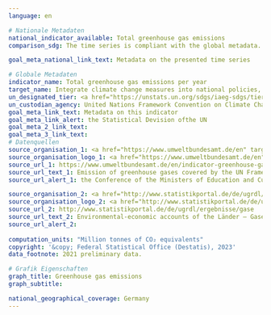 ```yaml
---
language: en    

# Nationale Metadaten    
national_indicator_available: Total greenhouse gas emissions    
comparison_sdg: The time series is compliant with the global metadata.    

goal_meta_national_link_text: Metadata on the presented time series    

# Globale Metadaten    
indicator_name: Total greenhouse gas emissions per year    
target_name: Integrate climate change measures into national policies, strategies and planning    
un_designated_tier: <a href="https://unstats.un.org/sdgs/iaeg-sdgs/tier-classification/" title="Click here for more information on the UN tier classification."  target="_blank" onclick="return confirm_alert(this);">Tier I</a>    
un_custodian_agency: United Nations Framework Convention on Climate Change (UNFCCC)    
goal_meta_link_text: Metadata on this indicator    
goal_meta_link_alert: the Statistical Devision ofthe UN    
goal_meta_2_link_text:     
goal_meta_3_link_text:         
# Datenquellen
source_organisation_1: <a href="https://www.umweltbundesamt.de/en" target="_blank" onclick="return confirm_alert('the Conference of the Ministers of Education and Cultural Affairs');"> German Environment Agency </a>
source_organisation_logo_1: <a href="https://www.umweltbundesamt.de/en" target="_blank" onclick="return confirm_alert('the Conference of the Ministers of Education and Cultural Affairs');"><img src="https://g205sdgs.github.io/sdg-indicators/public/OrgImgEn/uba.png" alt="Logo uba" style="height:60px; width:148px"/></a>
source_url_1: https://www.umweltbundesamt.de/en/indicator-greenhouse-gas-emissions#at-a-glance
source_url_text_1: Emission of greenhouse gases covered by the UN Framework Convention on Climate
source_url_alert_1: the Conference of the Ministers of Education and Cultural Affairs

source_organisation_2: <a href="http://www.statistikportal.de/de/ugrdl/der-ak-ugrdl" target="_blank" onclick="return confirm_alert('');"> AK UGRdL </a>
source_organisation_logo_2: <a href="http://www.statistikportal.de/de/ugrdl/der-ak-ugrdl" target="_blank" onclick="return confirm_alert('');"><img src="https://g205sdgs.github.io/sdg-indicators/public/OrgImgEn/akugrdl.png" alt="Logo akugrdl" style="height:60px; width:148px"/></a>
source_url_2: http://www.statistikportal.de/de/ugrdl/ergebnisse/gase
source_url_text_2: Environmental-economic accounts of the Länder – Gases (only available in German)
source_url_alert_2: 
    
computation_units: "Million tonnes of CO₂ equivalents"    
copyright: '&copy; Federal Statistical Office (Destatis), 2023'    
data_footnote: 2021 preliminary data.    

# Grafik Eigenschaften    
graph_title: Greenhouse gas emissions
graph_subtitle:     

national_geographical_coverage: Germany    
---
```


<span></span>